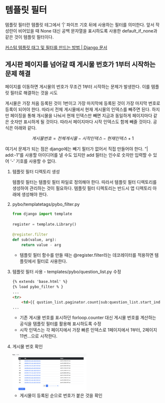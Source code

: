 # 템플릿 필터

템플릿 필터란 템플릿 테그에서 ‘|’ 파이프 기호 뒤에 사용하는 필터를 의미한다. 앞서 작성란이 비어있을 때 None 대신 공백 문자열을 표시하도록 사용한 default_if_none과 같은 것이 템플릿 필터이다.

[커스텀 템플릿 태그 및 필터를 만드는 방법 | Django 문서](https://docs.djangoproject.com/ko/5.0/howto/custom-template-tags/)

## 게시판 페이지를 넘어갈 때 게시물 번호가 1부터 시작하는 문제 해결

페이지를 이동하면 게시물의 번호가 무조건 1부터 시작하는 문제가 발생한다. 이를 템플릿 필터로 해결하는 것을 시도

게시물은 가장 처음 등록된 것이 1번이고 가장 마지막에 등록된 것이 가장 마지막 번호로 등록이 되어야 한다. 따라서 전체 게시물에서 현재 게시물의 인덱스를 빼주면 된다. 하지만 페이징을 통해 개시물을 나눠서 현재 인덱스만 빼면 지금과 동일하게 페이지마다 같은 숫자만 표시하게 될 것이다. 따라서 페이지마다 시작 인덱스도 함께 빼줄 것이다. 공식은 아래와 같다.

 

$$
게시물 번호 = 전체 게시물 - 시작 인덱스 - 현재 인덱스 + 1
$$

여기서 문제가 되는 점은 django에는 빼기 필터가 없어서 직접 만들어야 한다. “| add:-1”를 사용할 아이디어를 낼 수도 있지만 add 필터는 인수로 숫자만 입력할 수 있어 ‘-’ 기호를 사용할 수 없다.

1. 템플릿 필터 디렉토리 생성
    
    템플릿 필터는 템플릿 필터 파일로 정의해야 한다. 따라서 템플릿 필터 디렉토리를 생성하여 관리하는 것이 필요하다. 템플릿 필터 디렉토리는 반드시 앱 디렉토리 아래에 생성해야 한다.
    
2. pybo/templatetags/pybo_filter.py
    
    ```python
    from django import template
    
    register = template.Library()
    
    @register.filter
    def sub(value, arg):
        return value - arg
    ```
    
    - 템플릿 필터 함수를 만들 때는 @register.filter라는 데코레이터를 적용하면 템플릿에서 필터로 사용한다.
3. 템플릿 필터 사용 - templates/pybo/question_list.py 수정
    
    ```html
    {% extends 'base.html' %}
    {% load pybo_filter % }
    ...
    <tr>
    	<td>{{ qustion_list.paginator.count|sub:question_list.start_index|sub:forloop.counter0|add:1 }}</td>
    ...
    ```
    
    - 기존 게시물 번호를 표시하던 forloop.counter 대신 게시물 번호를 계산하는 공식을 템플릿 필터를 활용해 표시하도록 수정
    - 시작 인덱스는 각 페이지에서 가장 빠른 인덱스로 1페이지에서 1부터, 2페이지 11번…으로 시작한다.
4. 게시물 번호 확인
    
    <img src="/images/template_filter.png" width="50%" height="50%" title="template filter" alt="template filter">      
    
    - 게시물이 등록된 순으로 번호가 붙은 것을 확인